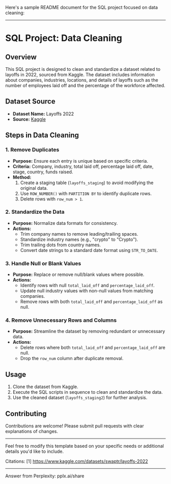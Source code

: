 Here's a sample README document for the SQL project focused on data cleaning:

---

# SQL Project: Data Cleaning
## Overview

This SQL project is designed to clean and standardize a dataset related to layoffs in 2022, sourced from Kaggle. The dataset includes information about companies, industries, locations, and details of layoffs such as the number of employees laid off and the percentage of the workforce affected.

## Dataset Source
- **Dataset Name:** Layoffs 2022
- **Source:** [Kaggle](https://www.kaggle.com/datasets/swaptr/layoffs-2022)

## Steps in Data Cleaning

### 1. Remove Duplicates

- **Purpose:** Ensure each entry is unique based on specific criteria.
- **Criteria:** Company, industry, total laid off, percentage laid off, date, stage, country, funds raised.
- **Method:**
  1. Create a staging table (`layoffs_staging`) to avoid modifying the original data.
  2. Use `ROW_NUMBER()` with `PARTITION BY` to identify duplicate rows.
  3. Delete rows with `row_num > 1`.

### 2. Standardize the Data

- **Purpose:** Normalize data formats for consistency.
- **Actions:**
  - Trim company names to remove leading/trailing spaces.
  - Standardize industry names (e.g., "crypto" to "Crypto").
  - Trim trailing dots from country names.
  - Convert date strings to a standard date format using `STR_TO_DATE`.

### 3. Handle Null or Blank Values

- **Purpose:** Replace or remove null/blank values where possible.
- **Actions:**
  - Identify rows with null `total_laid_off` and `percentage_laid_off`.
  - Update null industry values with non-null values from matching companies.
  - Remove rows with both `total_laid_off` and `percentage_laid_off` as null.

### 4. Remove Unnecessary Rows and Columns

- **Purpose:** Streamline the dataset by removing redundant or unnecessary data.
- **Actions:**
  - Delete rows where both `total_laid_off` and `percentage_laid_off` are null.
  - Drop the `row_num` column after duplicate removal.

## Usage

1. Clone the dataset from Kaggle.
2. Execute the SQL scripts in sequence to clean and standardize the data.
3. Use the cleaned dataset (`layoffs_staging2`) for further analysis.

## Contributing

Contributions are welcome! Please submit pull requests with clear explanations of changes.

---

Feel free to modify this template based on your specific needs or additional details you'd like to include.

Citations:
[1] https://www.kaggle.com/datasets/swaptr/layoffs-2022

---
Answer from Perplexity: pplx.ai/share
